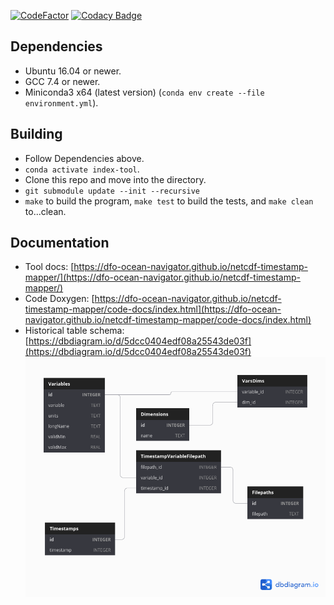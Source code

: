 [![CodeFactor](https://www.codefactor.io/repository/github/dfo-ocean-navigator/netcdf-timestamp-mapper/badge)](https://www.codefactor.io/repository/github/dfo-ocean-navigator/netcdf-timestamp-mapper)
[![Codacy Badge](https://api.codacy.com/project/badge/Grade/dab035a5fdf5491daca4bbc8980b1615)](https://www.codacy.com/app/htmlboss/netcdf-timestamp-mapper?utm_source=github.com&amp;utm_medium=referral&amp;utm_content=DFO-Ocean-Navigator/netcdf-timestamp-mapper&amp;utm_campaign=Badge_Grade)

## Dependencies

* Ubuntu 16.04 or newer.
* GCC 7.4 or newer.
* Miniconda3 x64 (latest version) (`conda env create --file environment.yml`).

## Building
* Follow Dependencies above.
* `conda activate index-tool`.
* Clone this repo and move into the directory.
* `git submodule update --init --recursive`
* `make` to build the program, `make test` to build the tests, and `make clean` to...clean.


## Documentation
* Tool docs: [https://dfo-ocean-navigator.github.io/netcdf-timestamp-mapper/](https://dfo-ocean-navigator.github.io/netcdf-timestamp-mapper/)
* Code Doxygen: [https://dfo-ocean-navigator.github.io/netcdf-timestamp-mapper/code-docs/index.html](https://dfo-ocean-navigator.github.io/netcdf-timestamp-mapper/code-docs/index.html)
* Historical table schema: [https://dbdiagram.io/d/5dcc0404edf08a25543de03f](https://dbdiagram.io/d/5dcc0404edf08a25543de03f)
![historical table schema](https://raw.githubusercontent.com/DFO-Ocean-Navigator/netcdf-timestamp-mapper/master/docs/img/Historical-Tables.png "Historical Table Schema")
